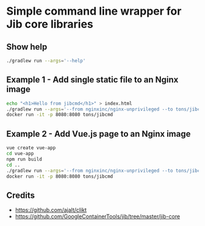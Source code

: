 # Simple command line wrapper for Jib core libraries

## Show help
```bash
./gradlew run --args='--help'
```

## Example 1 - Add single static file to an Nginx image
```bash
echo "<h1>Hello from jibcmd</h1>" > index.html
./gradlew run --args='--from nginxinc/nginx-unprivileged --to tons/jibcmd --layer ./index.html /usr/share/nginx/html'
docker run -it -p 8080:8080 tons/jibcmd
```

## Example 2 - Add Vue.js page to an Nginx image
```bash
vue create vue-app
cd vue-app
npm run build
cd ..
./gradlew run --args='--from nginxinc/nginx-unprivileged --to tons/jibcmd --layer ./vue-app/dist /usr/share/nginx/html'
docker run -it -p 8080:8080 tons/jibcmd
```

## Credits
* https://github.com/ajalt/clikt
* https://github.com/GoogleContainerTools/jib/tree/master/jib-core
